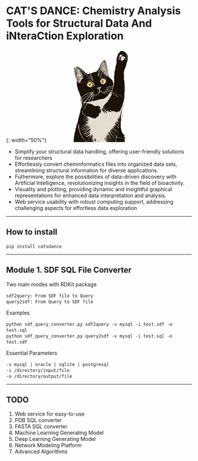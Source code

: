 # CAT'S DANCE: **C**hemistry **A**nalysis **T**ools for **S**tructural **D**ata **A**nd i**N**tera**C**tion **E**xploration

![](){: width="50%"}
<img src="./img/logo/cats_dance.gif" width="50%">


- Simplify your structural data handling, offering user-friendly solutions for researchers
- Effortlessly convert cheminformatics files into organized data sets, streamlining structural information for diverse applications.
- Futhermore, explore the possibilities of data-driven discovery with Artificial Intelligence, revolutionizing insights in the field of bioactivity.
- Visuality and plotting, providing dynamic and insightful graphical representations for enhanced data interpretation and analysis.
- Web service usability with robust computing support, addressing challenging aspects for effortless data exploration

------
## How to install

```
pip install catsdance
```


------
## Module 1. SDF SQL File Converter

Two main modes with RDKit package
```
sdf2query: From SDF file to Query
query2sdf: From Query to SDF file
```
Examples
```
python sdf_query_converter.py sdf2query -v mysql -i test.sdf -o test.sql
python sdf_query_converter.py query2sdf -v mysql -i test.sql -o test.sdf
```


Essential Parameters
```
-v mysql | oracle | sqlite | postgresql
-i /directory/input/file
-o /directory/output/file
```


------
## TODO
1. Web service for easy-to-use
2. PDB SQL converter
3. FASTA SQL converter
4. Machine Learning Generating Model
5. Deep Learning Generating Model
6. Network Modeling Platform
7. Advanced Algorithms



